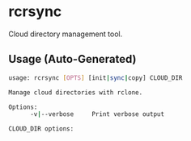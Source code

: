 # rcrsync

Cloud directory management tool.


## Usage (Auto-Generated)

```bash
usage: rcrsync [OPTS] [init|sync|copy] CLOUD_DIR

Manage cloud directories with rclone.

Options:
      -v|--verbose     Print verbose output

CLOUD_DIR options:

      


```

